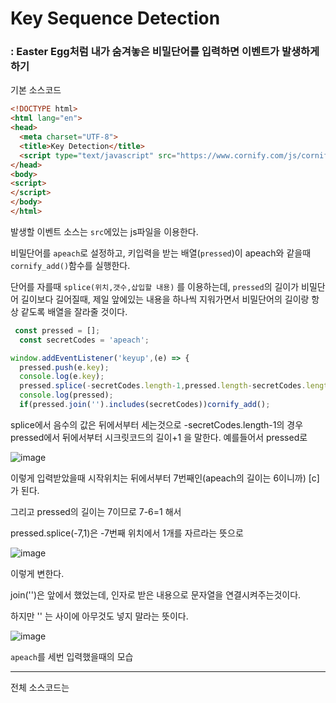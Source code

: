 # Key Sequence Detection

### : Easter Egg처럼 내가 숨겨놓은 비밀단어를 입력하면 이벤트가 발생하게 하기





기본 소스코드

```html
<!DOCTYPE html>
<html lang="en">
<head>
  <meta charset="UTF-8">
  <title>Key Detection</title>
  <script type="text/javascript" src="https://www.cornify.com/js/cornify.js"></script>
</head>
<body>
<script>
</script>
</body>
</html>

```



발생할 이벤트 소스는 `src`에있는 js파일을 이용한다.

비밀단어를 `apeach`로 설정하고, 키입력을 받는 배열(`pressed`)이 apeach와 같을때 `cornify_add()`함수를 실행한다.

단어를 자를때 `splice(위치,갯수,삽입할 내용)` 를 이용하는데, `pressed`의 길이가 비밀단어 길이보다 길어질때, 제일 앞에있는 내용을 하나씩 지워가면서 비밀단어의 길이랑 항상 같도록 배열을 잘라줄 것이다.

```javascript
 const pressed = [];
  const secretCodes = 'apeach';

window.addEventListener('keyup',(e) => {
  pressed.push(e.key);
  console.log(e.key);
  pressed.splice(-secretCodes.length-1,pressed.length-secretCodes.length);
  console.log(pressed);
  if(pressed.join('').includes(secretCodes))cornify_add();
```

splice에서 음수의 값은 뒤에서부터 세는것으로 -secretCodes.length-1의 경우 pressed에서 뒤에서부터 시크릿코드의 길이+1 을 말한다. 예를들어서 pressed로

![image](https://user-images.githubusercontent.com/30755941/78035332-f07feb00-73a3-11ea-9f59-b266fa036af2.png)

이렇게 입력받았을때 시작위치는 뒤에서부터 7번째인(apeach의 길이는 6이니까) [c] 가 된다.

그리고 pressed의 길이는 7이므로 7-6=1 해서 

pressed.splice(-7,1)은 -7번째 위치에서 1개를 자르라는 뜻으로 

![image](https://user-images.githubusercontent.com/30755941/78035566-3fc61b80-73a4-11ea-9eb5-6902ac37718b.png)

이렇게 변한다.

join('')은 앞에서 했었는데, 인자로 받은 내용으로 문자열을 연결시켜주는것이다.

하지만 '' 는 사이에 아무것도 넣지 말라는 뜻이다.



![image](https://user-images.githubusercontent.com/30755941/78035998-c11dae00-73a4-11ea-941c-71517439d8ac.png)

`apeach`를 세번 입력했을때의 모습



---



전체 소스코드는 []()